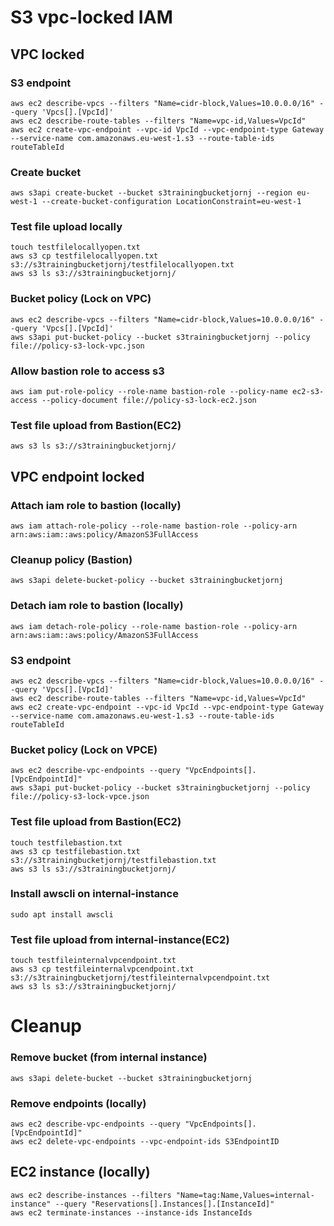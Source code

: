 # S3 vpc-locked IAM

## VPC locked
### S3 endpoint

```
aws ec2 describe-vpcs --filters "Name=cidr-block,Values=10.0.0.0/16" --query 'Vpcs[].[VpcId]'
aws ec2 describe-route-tables --filters "Name=vpc-id,Values=VpcId"
aws ec2 create-vpc-endpoint --vpc-id VpcId --vpc-endpoint-type Gateway --service-name com.amazonaws.eu-west-1.s3 --route-table-ids routeTableId
```

### Create bucket

```
aws s3api create-bucket --bucket s3trainingbucketjornj --region eu-west-1 --create-bucket-configuration LocationConstraint=eu-west-1
```

### Test file upload locally

```
touch testfilelocallyopen.txt
aws s3 cp testfilelocallyopen.txt s3://s3trainingbucketjornj/testfilelocallyopen.txt
aws s3 ls s3://s3trainingbucketjornj/
```

### Bucket policy (Lock on VPC)

```
aws ec2 describe-vpcs --filters "Name=cidr-block,Values=10.0.0.0/16" --query 'Vpcs[].[VpcId]'
aws s3api put-bucket-policy --bucket s3trainingbucketjornj --policy file://policy-s3-lock-vpc.json
```

### Allow bastion role to access s3

```
aws iam put-role-policy --role-name bastion-role --policy-name ec2-s3-access --policy-document file://policy-s3-lock-ec2.json
```

### Test file upload from Bastion(EC2)

```
aws s3 ls s3://s3trainingbucketjornj/
```

## VPC endpoint locked

### Attach iam role to bastion (locally)

```
aws iam attach-role-policy --role-name bastion-role --policy-arn arn:aws:iam::aws:policy/AmazonS3FullAccess
```

### Cleanup policy (Bastion)

```
aws s3api delete-bucket-policy --bucket s3trainingbucketjornj
```

### Detach iam role to bastion (locally)

```
aws iam detach-role-policy --role-name bastion-role --policy-arn arn:aws:iam::aws:policy/AmazonS3FullAccess
```

### S3 endpoint

```
aws ec2 describe-vpcs --filters "Name=cidr-block,Values=10.0.0.0/16" --query 'Vpcs[].[VpcId]'
aws ec2 describe-route-tables --filters "Name=vpc-id,Values=VpcId"
aws ec2 create-vpc-endpoint --vpc-id VpcId --vpc-endpoint-type Gateway --service-name com.amazonaws.eu-west-1.s3 --route-table-ids routeTableId
```

### Bucket policy (Lock on VPCE)

```
aws ec2 describe-vpc-endpoints --query "VpcEndpoints[].[VpcEndpointId]"
aws s3api put-bucket-policy --bucket s3trainingbucketjornj --policy file://policy-s3-lock-vpce.json
```

### Test file upload from Bastion(EC2)

```
touch testfilebastion.txt
aws s3 cp testfilebastion.txt s3://s3trainingbucketjornj/testfilebastion.txt
aws s3 ls s3://s3trainingbucketjornj/
```

### Install awscli on internal-instance

```
sudo apt install awscli
```

### Test file upload from internal-instance(EC2)

```
touch testfileinternalvpcendpoint.txt
aws s3 cp testfileinternalvpcendpoint.txt s3://s3trainingbucketjornj/testfileinternalvpcendpoint.txt
aws s3 ls s3://s3trainingbucketjornj/
```

# Cleanup

### Remove bucket (from internal instance)

```
aws s3api delete-bucket --bucket s3trainingbucketjornj
```

### Remove endpoints (locally)

```
aws ec2 describe-vpc-endpoints --query "VpcEndpoints[].[VpcEndpointId]"
aws ec2 delete-vpc-endpoints --vpc-endpoint-ids S3EndpointID
```

## EC2 instance (locally)

```
aws ec2 describe-instances --filters "Name=tag:Name,Values=internal-instance" --query "Reservations[].Instances[].[InstanceId]"
aws ec2 terminate-instances --instance-ids InstanceIds
```
